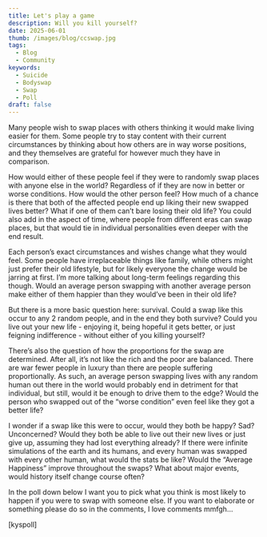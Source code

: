 ```yaml
---
title: Let's play a game
description: Will you kill yourself?
date: 2025-06-01
thumb: /images/blog/ccswap.jpg
tags:
  - Blog
  - Community
keywords:
  - Suicide
  - Bodyswap
  - Swap
  - Poll
draft: false
---
```


Many people wish to swap places with others thinking it would make living easier for them. Some people try to stay content with their current circumstances by thinking about how others are in way worse positions, and they themselves are grateful for however much they have in comparison.

How would either of these people feel if they were to randomly swap places with anyone else in the world? Regardless of if they are now in better or worse conditions. How would the other person feel?
How much of a chance is there that both of the affected people end up liking their new swapped lives better? What if one of them can’t bare losing their old life?
You could also add in the aspect of time, where people from different eras can swap places, but that would tie in individual personalities even deeper with the end result.

Each person’s exact circumstances and wishes change what they would feel. Some people have irreplaceable things like family, while others might just prefer their old lifestyle, but for likely everyone the change would be jarring at first. I’m more talking about long-term feelings regarding this though. Would an average person swapping with another average person make either of them happier than they would’ve been in their old life?

But there is a more basic question here: survival. Could a swap like this occur to any 2 random people, and in the end they both survive? Could you live out your new life - enjoying it, being hopeful it gets better, or just feigning indifference - without either of you killing yourself?

There’s also the question of how the proportions for the swap are determined. After all, it’s not like the rich and the poor are balanced. There are war fewer people in luxury than there are people suffering proportionally. As such, an average person swapping lives with any random human out there in the world would probably end in detriment for that individual, but still, would it be enough to drive them to the edge?
Would the person who swapped out of the “worse condition” even feel like they got a better life?

I wonder if a swap like this were to occur, would they both be happy? Sad? Unconcerned? Would they both be able to live out their new lives or just give up, assuming they had lost everything already?
If there were infinite simulations of the earth and its humans, and every human was swapped with every other human, what would the stats be like? Would the “Average Happiness” improve throughout the swaps? What about major events, would history itself change course often?

In the poll down below I want you to pick what you think is most likely to happen if you were to swap with someone else. If you want to elaborate or something please do so in the comments, I love comments mmfgh…

[kyspoll]
